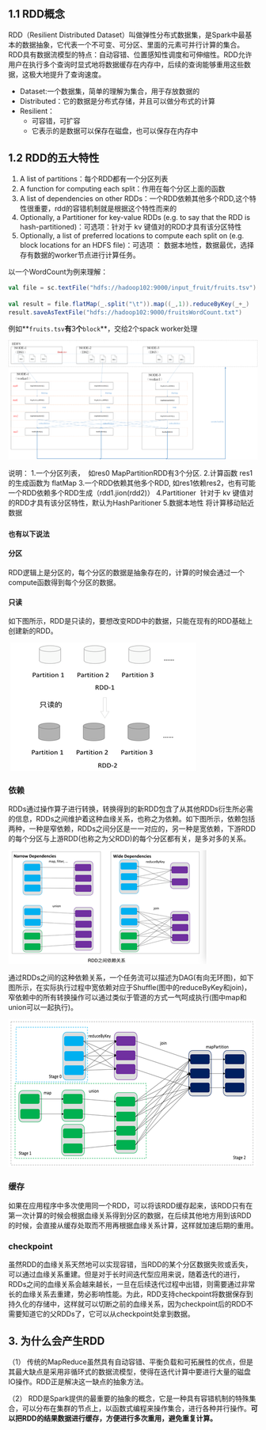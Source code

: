 ## 1.1 RDD概念

RDD（Resilient Distributed Dataset）叫做弹性分布式数据集，是Spark中最基本的数据抽象，它代表一个不可变、可分区、里面的元素可并行计算的集合。RDD具有数据流模型的特点：自动容错、位置感知性调度和可伸缩性。RDD允许用户在执行多个查询时显式地将数据缓存在内存中，后续的查询能够重用这些数据，这极大地提升了查询速度。

- Dataset:一个数据集，简单的理解为集合，用于存放数据的
- Distributed：它的数据是分布式存储，并且可以做分布式的计算
- Resilient：
  - 可容错，可扩容
  - 它表示的是数据可以保存在磁盘，也可以保存在内存中

## 1.2 RDD的五大特性

1. A list of partitions：每个RDD都有一个分区列表
2. A function for computing each split：作用在每个分区上面的函数
3. A list of dependencies on other RDDs：一个RDD依赖其他多个RDD,这个特性很重要，rdd的容错机制就是根据这个特性而来的
4. Optionally, a Partitioner for key-value RDDs (e.g. to say that the RDD is hash-partitioned)：可选项：针对于 kv 键值对的RDD才具有该分区特性
5. Optionally, a list of preferred locations to compute each split on (e.g. block locations for
   an HDFS file)：可选项 ：   数据本地性，数据最优，选择存有数据的worker节点进行计算任务。 

以一个WordCount为例来理解：

```scala
val file = sc.textFile("hdfs://hadoop102:9000/input_fruit/fruits.tsv")

val result = file.flatMap(_.split("\t")).map((_,1)).reduceByKey(_+_)
result.saveAsTextFile("hdfs://hadoop102:9000/fruitsWordCount.txt")
```

例如**`fruits.tsv`**有**3**个**`block`**，交给2个spack worker处理

![1546933114395](../pic/1546933114395.png)

说明：
1.一个分区列表，
​	如res0 MapPartitionRDD有3个分区.
2.计算函数
​	res1的生成函数为 flatMap
3.一个RDD依赖其他多个RDD,
​	如res1依赖res2，也有可能一个RDD依赖多个RDD生成（rdd1.jion(rdd2)）
4.Partitioner
​	针对于 kv 键值对的RDD才具有该分区特性，默认为HashParitioner
5.数据本地性
​	将计算移动贴近数据





### **`也有以下说法`**

#### 分区

​	RDD逻辑上是分区的，每个分区的数据是抽象存在的，计算的时候会通过一个compute函数得到每个分区的数据。

#### 只读

​    如下图所示，RDD是只读的，要想改变RDD中的数据，只能在现有的RDD基础上创建新的RDD。

​				        ![1546948699812](../pic/1546948699812.png)

### 依赖

​        RDDs通过操作算子进行转换，转换得到的新RDD包含了从其他RDDs衍生所必需的信息，RDDs之间维护着这种血缘关系，也称之为依赖。如下图所示，依赖包括两种，一种是窄依赖，RDDs之间分区是一一对应的，另一种是宽依赖，下游RDD的每个分区与上游RDD(也称之为父RDD)的每个分区都有关，是多对多的关系。

![1546949069554](../pic/1546949069554.png)

​	通过RDDs之间的这种依赖关系，一个任务流可以描述为DAG(有向无环图)，如下图所示，在实际执行过程中宽依赖对应于Shuffle(图中的reduceByKey和join)，窄依赖中的所有转换操作可以通过类似于管道的方式一气呵成执行(图中map和union可以一起执行)。

![1546949201457](../pic/1546949201457.png)

### 缓存

​    如果在应用程序中多次使用同一个RDD，可以将该RDD缓存起来，该RDD只有在第一次计算的时候会根据血缘关系得到分区的数据，在后续其他地方用到该RDD的时候，会直接从缓存处取而不用再根据血缘关系计算，这样就加速后期的重用。

### checkpoint

   虽然RDD的血缘关系天然地可以实现容错，当RDD的某个分区数据失败或丢失，可以通过血缘关系重建。但是对于长时间迭代型应用来说，随着迭代的进行，RDDs之间的血缘关系会越来越长，一旦在后续迭代过程中出错，则需要通过非常长的血缘关系去重建，势必影响性能。为此，RDD支持checkpoint将数据保存到持久化的存储中，这样就可以切断之前的血缘关系，因为checkpoint后的RDD不需要知道它的父RDDs了，它可以从checkpoint处拿到数据。

## 3. 为什么会产生RDD

（1）    传统的MapReduce虽然具有自动容错、平衡负载和可拓展性的优点，但是其最大缺点是采用非循环式的数据流模型，使得在迭代计算中要进行大量的磁盘IO操作。RDD正是解决这一缺点的抽象方法。 

（2）     RDD是Spark提供的最重要的抽象的概念，它是一种具有容错机制的特殊集合，可以分布在集群的节点上，以函数式编程来操作集合，进行各种并行操作。**可以把RDD的结果数据进行缓存，方便进行多次重用，避免重复计算。**